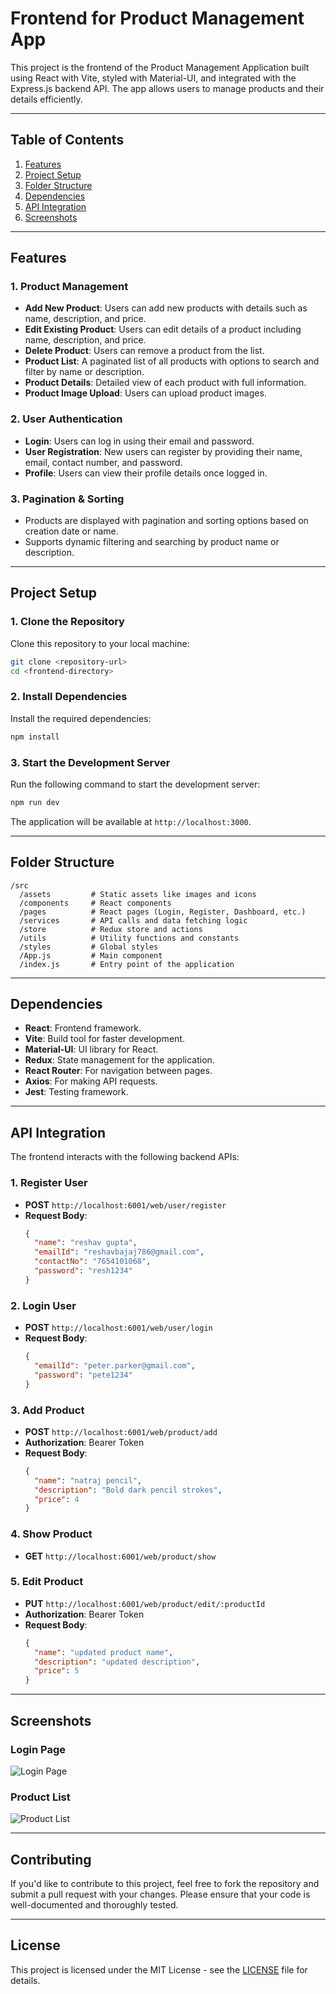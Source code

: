 
# Frontend for Product Management App

This project is the frontend of the Product Management Application built using React with Vite, styled with Material-UI, and integrated with the Express.js backend API. The app allows users to manage products and their details efficiently.

---

## Table of Contents

1. [Features](#features)
2. [Project Setup](#project-setup)
3. [Folder Structure](#folder-structure)
4. [Dependencies](#dependencies)
5. [API Integration](#api-integration)
6. [Screenshots](#screenshots)

---

## Features

### 1. **Product Management**
- **Add New Product**: Users can add new products with details such as name, description, and price.
- **Edit Existing Product**: Users can edit details of a product including name, description, and price.
- **Delete Product**: Users can remove a product from the list.
- **Product List**: A paginated list of all products with options to search and filter by name or description.
- **Product Details**: Detailed view of each product with full information.
- **Product Image Upload**: Users can upload product images.

### 2. **User Authentication**
- **Login**: Users can log in using their email and password.
- **User Registration**: New users can register by providing their name, email, contact number, and password.
- **Profile**: Users can view their profile details once logged in.

### 3. **Pagination & Sorting**
- Products are displayed with pagination and sorting options based on creation date or name.
- Supports dynamic filtering and searching by product name or description.

---

## Project Setup

### 1. Clone the Repository
Clone this repository to your local machine:

```bash
git clone <repository-url>
cd <frontend-directory>
```

### 2. Install Dependencies
Install the required dependencies:

```bash
npm install
```

### 3. Start the Development Server
Run the following command to start the development server:

```bash
npm run dev
```

The application will be available at `http://localhost:3000`.

---

## Folder Structure

```
/src
  /assets         # Static assets like images and icons
  /components     # React components
  /pages          # React pages (Login, Register, Dashboard, etc.)
  /services       # API calls and data fetching logic
  /store          # Redux store and actions
  /utils          # Utility functions and constants
  /styles         # Global styles
  /App.js         # Main component
  /index.js       # Entry point of the application
```

---

## Dependencies

- **React**: Frontend framework.
- **Vite**: Build tool for faster development.
- **Material-UI**: UI library for React.
- **Redux**: State management for the application.
- **React Router**: For navigation between pages.
- **Axios**: For making API requests.
- **Jest**: Testing framework.

---

## API Integration

The frontend interacts with the following backend APIs:

### 1. **Register User**
- **POST** `http://localhost:6001/web/user/register`
- **Request Body**:
  ```json
  {
    "name": "reshav gupta",
    "emailId": "reshavbajaj786@gmail.com",
    "contactNo": "7654101068",
    "password": "resh1234"
  }
  ```

### 2. **Login User**
- **POST** `http://localhost:6001/web/user/login`
- **Request Body**:
  ```json
  {
    "emailId": "peter.parker@gmail.com",
    "password": "pete1234"
  }
  ```

### 3. **Add Product**
- **POST** `http://localhost:6001/web/product/add`
- **Authorization**: Bearer Token
- **Request Body**:
  ```json
  {
    "name": "natraj pencil",
    "description": "Bold dark pencil strokes",
    "price": 4
  }
  ```

### 4. **Show Product**
- **GET** `http://localhost:6001/web/product/show`

### 5. **Edit Product**
- **PUT** `http://localhost:6001/web/product/edit/:productId`
- **Authorization**: Bearer Token
- **Request Body**:
  ```json
  {
    "name": "updated product name",
    "description": "updated description",
    "price": 5
  }
  ```

---

## Screenshots

### Login Page
![Login Page](./screenshots/login-page.png)

### Product List
![Product List](./screenshots/product-list.png)

---

## Contributing

If you'd like to contribute to this project, feel free to fork the repository and submit a pull request with your changes. Please ensure that your code is well-documented and thoroughly tested.

---

## License

This project is licensed under the MIT License - see the [LICENSE](./LICENSE) file for details.
